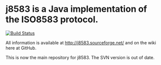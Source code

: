 # j8583 is a Java implementation of the ISO8583 protocol.

[![Build Status](https://travis-ci.org/kpavlov/j8583.png?branch=master)](https://travis-ci.org/kpavlov/j8583)

All information is available at http://j8583.sourceforge.net/ and on the wiki here at GitHub.

This is now the main repository for j8583. The SVN version is out of date.
